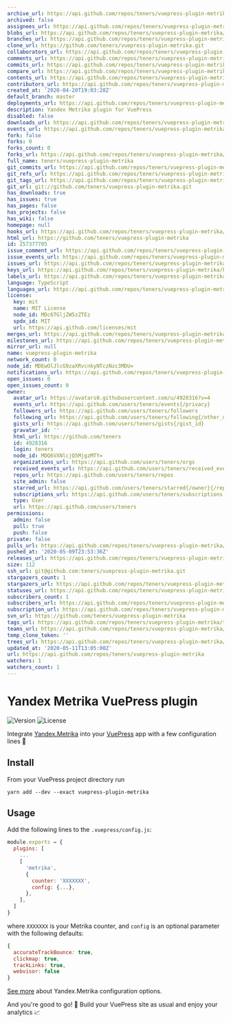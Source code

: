 ```yaml
---
archive_url: https://api.github.com/repos/teners/vuepress-plugin-metrika/{archive_format}{/ref}
archived: false
assignees_url: https://api.github.com/repos/teners/vuepress-plugin-metrika/assignees{/user}
blobs_url: https://api.github.com/repos/teners/vuepress-plugin-metrika/git/blobs{/sha}
branches_url: https://api.github.com/repos/teners/vuepress-plugin-metrika/branches{/branch}
clone_url: https://github.com/teners/vuepress-plugin-metrika.git
collaborators_url: https://api.github.com/repos/teners/vuepress-plugin-metrika/collaborators{/collaborator}
comments_url: https://api.github.com/repos/teners/vuepress-plugin-metrika/comments{/number}
commits_url: https://api.github.com/repos/teners/vuepress-plugin-metrika/commits{/sha}
compare_url: https://api.github.com/repos/teners/vuepress-plugin-metrika/compare/{base}...{head}
contents_url: https://api.github.com/repos/teners/vuepress-plugin-metrika/contents/{+path}
contributors_url: https://api.github.com/repos/teners/vuepress-plugin-metrika/contributors
created_at: '2020-04-20T19:03:28Z'
default_branch: master
deployments_url: https://api.github.com/repos/teners/vuepress-plugin-metrika/deployments
description: Yandex Metrika plugin for VuePress
disabled: false
downloads_url: https://api.github.com/repos/teners/vuepress-plugin-metrika/downloads
events_url: https://api.github.com/repos/teners/vuepress-plugin-metrika/events
fork: false
forks: 0
forks_count: 0
forks_url: https://api.github.com/repos/teners/vuepress-plugin-metrika/forks
full_name: teners/vuepress-plugin-metrika
git_commits_url: https://api.github.com/repos/teners/vuepress-plugin-metrika/git/commits{/sha}
git_refs_url: https://api.github.com/repos/teners/vuepress-plugin-metrika/git/refs{/sha}
git_tags_url: https://api.github.com/repos/teners/vuepress-plugin-metrika/git/tags{/sha}
git_url: git://github.com/teners/vuepress-plugin-metrika.git
has_downloads: true
has_issues: true
has_pages: false
has_projects: false
has_wiki: false
homepage: null
hooks_url: https://api.github.com/repos/teners/vuepress-plugin-metrika/hooks
html_url: https://github.com/teners/vuepress-plugin-metrika
id: 257377705
issue_comment_url: https://api.github.com/repos/teners/vuepress-plugin-metrika/issues/comments{/number}
issue_events_url: https://api.github.com/repos/teners/vuepress-plugin-metrika/issues/events{/number}
issues_url: https://api.github.com/repos/teners/vuepress-plugin-metrika/issues{/number}
keys_url: https://api.github.com/repos/teners/vuepress-plugin-metrika/keys{/key_id}
labels_url: https://api.github.com/repos/teners/vuepress-plugin-metrika/labels{/name}
language: TypeScript
languages_url: https://api.github.com/repos/teners/vuepress-plugin-metrika/languages
license:
  key: mit
  name: MIT License
  node_id: MDc6TGljZW5zZTEz
  spdx_id: MIT
  url: https://api.github.com/licenses/mit
merges_url: https://api.github.com/repos/teners/vuepress-plugin-metrika/merges
milestones_url: https://api.github.com/repos/teners/vuepress-plugin-metrika/milestones{/number}
mirror_url: null
name: vuepress-plugin-metrika
network_count: 0
node_id: MDEwOlJlcG9zaXRvcnkyNTczNzc3MDU=
notifications_url: https://api.github.com/repos/teners/vuepress-plugin-metrika/notifications{?since,all,participating}
open_issues: 0
open_issues_count: 0
owner:
  avatar_url: https://avatars0.githubusercontent.com/u/4928316?v=4
  events_url: https://api.github.com/users/teners/events{/privacy}
  followers_url: https://api.github.com/users/teners/followers
  following_url: https://api.github.com/users/teners/following{/other_user}
  gists_url: https://api.github.com/users/teners/gists{/gist_id}
  gravatar_id: ''
  html_url: https://github.com/teners
  id: 4928316
  login: teners
  node_id: MDQ6VXNlcjQ5MjgzMTY=
  organizations_url: https://api.github.com/users/teners/orgs
  received_events_url: https://api.github.com/users/teners/received_events
  repos_url: https://api.github.com/users/teners/repos
  site_admin: false
  starred_url: https://api.github.com/users/teners/starred{/owner}{/repo}
  subscriptions_url: https://api.github.com/users/teners/subscriptions
  type: User
  url: https://api.github.com/users/teners
permissions:
  admin: false
  pull: true
  push: false
private: false
pulls_url: https://api.github.com/repos/teners/vuepress-plugin-metrika/pulls{/number}
pushed_at: '2020-05-09T23:53:36Z'
releases_url: https://api.github.com/repos/teners/vuepress-plugin-metrika/releases{/id}
size: 112
ssh_url: git@github.com:teners/vuepress-plugin-metrika.git
stargazers_count: 1
stargazers_url: https://api.github.com/repos/teners/vuepress-plugin-metrika/stargazers
statuses_url: https://api.github.com/repos/teners/vuepress-plugin-metrika/statuses/{sha}
subscribers_count: 1
subscribers_url: https://api.github.com/repos/teners/vuepress-plugin-metrika/subscribers
subscription_url: https://api.github.com/repos/teners/vuepress-plugin-metrika/subscription
svn_url: https://github.com/teners/vuepress-plugin-metrika
tags_url: https://api.github.com/repos/teners/vuepress-plugin-metrika/tags
teams_url: https://api.github.com/repos/teners/vuepress-plugin-metrika/teams
temp_clone_token: ''
trees_url: https://api.github.com/repos/teners/vuepress-plugin-metrika/git/trees{/sha}
updated_at: '2020-05-11T13:05:00Z'
url: https://api.github.com/repos/teners/vuepress-plugin-metrika
watchers: 1
watchers_count: 1
---
```


# Yandex Metrika VuePress plugin

![Version](https://img.shields.io/npm/v/vuepress-plugin-metrika)
![License](https://img.shields.io/npm/l/vuepress-plugin-metrika)

Integrate [Yandex.Metrika](https://metrika.yandex.ru/) into your
[VuePress](http://vuepress.vuejs.org) app with a few configuration lines 🔧

## Install

From your VuePress project directory run

```shell
yarn add --dev --exact vuepress-plugin-metrika
```

## Usage

Add the following lines to the `.vuepress/config.js`:

```js
module.exports = {
  plugins: [
    ...
    [
      'metrika',
      {
        counter: 'XXXXXXX',
        config: {...},
      },
    ],
  ]
}
```

where `XXXXXXX` is your Metrika counter, and `config` is an optional parameter
with the following defaults:

```js
{
  accurateTrackBounce: true,
  clickmap: true,
  trackLinks: true,
  webvisor: false
}
```

[See more](https://yandex.ru/support/metrica/code/counter-initialize.html)
about Yandex.Metrika configuration options.

And you're good to go! 🚀 Build your VuePress site as usual
and enjoy your analytics 📈
